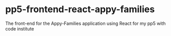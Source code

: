 # pp5-frontend-react-appy-families
The front-end for the Appy-Families application using React for my pp5 with code institute
